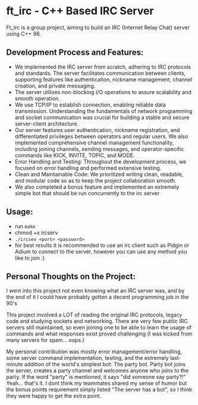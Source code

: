 # ft_irc - C++ Based IRC Server

Ft_irc is a group project, aiming to build an IRC (Internet Relay Chat) server using C++ 98. 

## Development Process and Features:
  - We implemented the IRC server from scratch, adhering to IRC protocols and standards. The server facilitates communication between clients, supporting features like authentication, nickname management, channel creation, and private messaging.
  - The server utilises non-blocking I/O operations to assure scalability and smooth operation.
  - We use TCP/IP to establish connection, enabling reliable data transmission. Understanding the fundamentals of network programming and socket communication was crucial for building a stable and secure server-client architecture.
  - Our server features user authentication, nickname registration, and differentiated privileges between operators and regular users. We also implemented comprehensive channel management functionality, including joining channels, sending messages, and operator-specific commands like KICK, INVITE, TOPIC, and MODE.
  - Error Handling and Testing: Throughout the development process, we focused on error handling and performed extensive testing.
  - Clean and Maintainable Code: We prioritized writing clean, readable, and modular code so as to keep the project collaboration smooth. 
  - We also completed a bonus feature and implemented an extremely simple bot that should be run concurrently to the irc server

## Usage:
  - run `make`
  - chmod +x ircserv
  - `./ircsev <port> <password>`
  - for best results it is recommended to use an irc client such as Pidgin or Adium to connect to the server, however you can use any method you like to join :) 

## Personal Thoughts on the Project:

I went into this project not even knowing what an IRC server was, and by the end of it I could have probably gotten a decent programming job in the 90's

This project involved a LOT of reading the original IRC protocols, legacy code and studying sockets and networking. 
There are very few public IRC servers still maintained, so even joining one to be able to learn the usage of commands and what responses exist proved challenging (I was kicked from many servers for spam... oops.)

My personal contribution was mostly error management/error handling, some server command implementation, testing, and the extremely last-minute addition of the world's simplest bot: 
The party bot. Party bot joins the server, creates a party channel and welcomes anyone who joins to the party. If the word "party" is mentioned, it says "did someone say party?!" 
Yeah... that's it. I dont think my teammates shared my sense of humor but the bonus points requirement simply listed "The server has a bot", so I think they were happy to get the extra point. 
